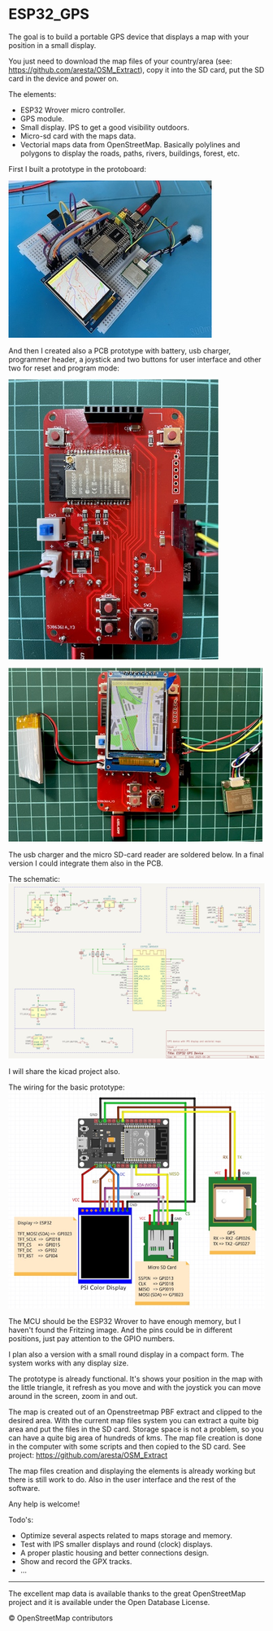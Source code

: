 # ESP32_GPS

The goal is to build a portable GPS device that displays a map with your position in a small display.

You just need to download the map files of your country/area (see: https://github.com/aresta/OSM_Extract), copy it into the SD card, put the SD card in the device and power on.

The elements:

- ESP32 Wrover micro controller.
- GPS module.
- Small display. IPS to get a good visibility outdoors.
- Micro-sd card with the maps data.
- Vectorial maps data from OpenStreetMap. Basically polylines and polygons to display the roads, paths, rivers, buildings, forest, etc.

First I built a prototype in the protoboard:

![GPS ESP32](/img/esp32_gps_d.jpg)

And then I created also a PCB prototype with battery, usb charger, programmer header, a joystick and two buttons for user interface and other two for reset and program mode:

![GPS ESP32](/img/gps_pcb3.jpg)

![GPS ESP32](/img/gps_pcb2.jpg)

The usb charger and the micro SD-card reader are soldered below. In a final version I could integrate them also in the PCB.

The schematic:
![GPS ESP32](/img/schematic.jpg)

I will share the kicad project also.


The wiring for the basic prototype:
![GPS ESP32](/img/esp32_gps_wiring.jpg)



The MCU should be the ESP32 Wrover to have enough memory, but I haven't found the Fritzing image.  And the pins could be in different positions, just pay attention to the GPIO numbers.

I plan also a version with a small round display in a compact form. The system works with any display size.

The prototype is already functional. It's shows your position in the map with the little triangle, it refresh as you move and with the joystick you can move around in the screen, zoom in and out. 

The map is created out of an Openstreetmap PBF extract and clipped to the desired area. With the current map files system you can extract a quite big area and put the files in the SD card. Storage space is not a problem, so you can have a quite big area of hundreds of kms. The map file creation is done in the computer with some scripts and then copied to the SD card. See project: https://github.com/aresta/OSM_Extract

The map files creation and displaying the elements is already working but there is still work to do. Also in the user interface and the rest of the software.

Any help is welcome!

Todo's:
- Optimize several aspects related to maps storage and memory.
- Test with IPS smaller displays and round (clock) displays.
- A proper plastic housing and better connections design.
- Show and record the GPX tracks.
- ...



---
The excellent map data is available thanks to the great OpenStreetMap project and it is available under the Open Database License.

© OpenStreetMap contributors


